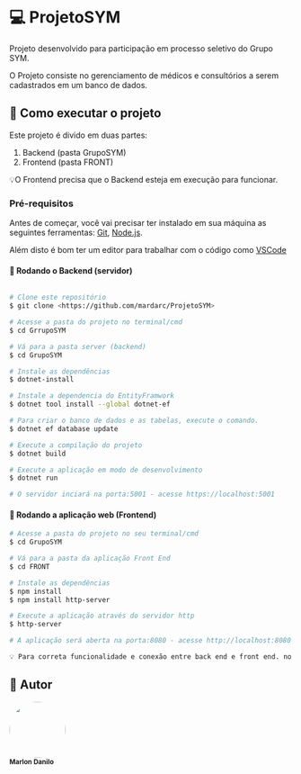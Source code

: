 # 💻 ProjetoSYM
Projeto desenvolvido para participação em processo seletivo do Grupo SYM.

O Projeto consiste no gerenciamento de médicos e consultórios a serem cadastrados em um banco de dados.

## 🚀 Como executar o projeto

Este projeto é divido em duas partes:
1. Backend (pasta GrupoSYM) 
2. Frontend (pasta FRONT)

💡O Frontend precisa que o Backend esteja em execução para funcionar.

### Pré-requisitos

Antes de começar, você vai precisar ter instalado em sua máquina as seguintes ferramentas:
[Git](https://git-scm.com), [Node.js](https://nodejs.org/en/). 

Além disto é bom ter um editor para trabalhar com o código como [VSCode](https://code.visualstudio.com/)

#### 🎲 Rodando o Backend (servidor)

```bash

# Clone este repositório
$ git clone <https://github.com/mardarc/ProjetoSYM> 

# Acesse a pasta do projeto no terminal/cmd
$ cd GrrupoSYM

# Vá para a pasta server (backend)
$ cd GrupoSYM

# Instale as dependências
$ dotnet-install

# Instale a dependencia do EntityFramwork
$ dotnet tool install --global dotnet-ef

# Para criar o banco de dados e as tabelas, execute o comando.
$ dotnet ef database update

# Execute a compilação do projeto
$ dotnet build

# Execute a aplicação em modo de desenvolvimento
$ dotnet run

# O servidor inciará na porta:5001 - acesse https://localhost:5001 

```

#### 🧭 Rodando a aplicação web (Frontend)

```bash
# Acesse a pasta do projeto no seu terminal/cmd
$ cd GrupoSYM

# Vá para a pasta da aplicação Front End
$ cd FRONT

# Instale as dependências
$ npm install
$ npm install http-server

# Execute a aplicação através do servidor http
$ http-server

# A aplicação será aberta na porta:8080 - acesse http://localhost:8080

💡 Para correta funcionalidade e conexão entre back end e front end. no arquivo FRONT\assets\app\config.js, altere o valor de LINKAPI para o endereço onde está sendo executado o back end.

```
## 🦸 Autor

 <img style="border-radius: 50%;" src="https://avatars.githubusercontent.com/u/48459357?s=400&u=63f165a3060a3c95ef06714e50b9d61873b3d9fc&v=4" width="100px;" alt=""/>
 <br />
 <sub><b>Marlon Danilo</b></sub>
 <br />